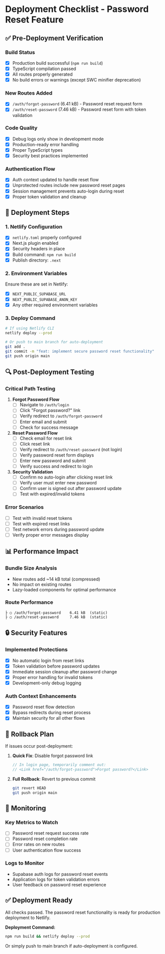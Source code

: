 # Deployment Checklist - Password Reset Feature

## ✅ Pre-Deployment Verification

### Build Status
- [x] Production build successful (`npm run build`)
- [x] TypeScript compilation passed
- [x] All routes properly generated
- [x] No build errors or warnings (except SWC minifier deprecation)

### New Routes Added
- [x] `/auth/forgot-password` (6.41 kB) - Password reset request form
- [x] `/auth/reset-password` (7.46 kB) - Password reset form with token validation

### Code Quality
- [x] Debug logs only show in development mode
- [x] Production-ready error handling
- [x] Proper TypeScript types
- [x] Security best practices implemented

### Authentication Flow
- [x] Auth context updated to handle reset flow
- [x] Unprotected routes include new password reset pages
- [x] Session management prevents auto-login during reset
- [x] Proper token validation and cleanup

## 🚀 Deployment Steps

### 1. Netlify Configuration
- [x] `netlify.toml` properly configured
- [x] Next.js plugin enabled
- [x] Security headers in place
- [x] Build command: `npm run build`
- [x] Publish directory: `.next`

### 2. Environment Variables
Ensure these are set in Netlify:
- [x] `NEXT_PUBLIC_SUPABASE_URL`
- [x] `NEXT_PUBLIC_SUPABASE_ANON_KEY`
- [x] Any other required environment variables

### 3. Deploy Command
```bash
# If using Netlify CLI
netlify deploy --prod

# Or push to main branch for auto-deployment
git add .
git commit -m "feat: implement secure password reset functionality"
git push origin main
```

## 🔍 Post-Deployment Testing

### Critical Path Testing
1. **Forgot Password Flow**
   - [ ] Navigate to `/auth/login`
   - [ ] Click "Forgot password?" link
   - [ ] Verify redirect to `/auth/forgot-password`
   - [ ] Enter email and submit
   - [ ] Check for success message

2. **Reset Password Flow**
   - [ ] Check email for reset link
   - [ ] Click reset link
   - [ ] Verify redirect to `/auth/reset-password` (not login)
   - [ ] Verify password reset form displays
   - [ ] Enter new password and submit
   - [ ] Verify success and redirect to login

3. **Security Validation**
   - [ ] Confirm no auto-login after clicking reset link
   - [ ] Verify user must enter new password
   - [ ] Confirm user is signed out after password update
   - [ ] Test with expired/invalid tokens

### Error Scenarios
- [ ] Test with invalid reset tokens
- [ ] Test with expired reset links
- [ ] Test network errors during password update
- [ ] Verify proper error messages display

## 📊 Performance Impact

### Bundle Size Analysis
- New routes add ~14 kB total (compressed)
- No impact on existing routes
- Lazy-loaded components for optimal performance

### Route Performance
```
├ ○ /auth/forgot-password    6.41 kB  (static)
├ ○ /auth/reset-password     7.46 kB  (static)
```

## 🔒 Security Features

### Implemented Protections
- [x] No automatic login from reset links
- [x] Token validation before password updates
- [x] Immediate session cleanup after password change
- [x] Proper error handling for invalid tokens
- [x] Development-only debug logging

### Auth Context Enhancements
- [x] Password reset flow detection
- [x] Bypass redirects during reset process
- [x] Maintain security for all other flows

## 🐛 Rollback Plan

If issues occur post-deployment:

1. **Quick Fix**: Disable forgot password link
   ```javascript
   // In login page, temporarily comment out:
   // <Link href="/auth/forgot-password">Forgot password?</Link>
   ```

2. **Full Rollback**: Revert to previous commit
   ```bash
   git revert HEAD
   git push origin main
   ```

## 📝 Monitoring

### Key Metrics to Watch
- [ ] Password reset request success rate
- [ ] Password reset completion rate
- [ ] Error rates on new routes
- [ ] User authentication flow success

### Logs to Monitor
- Supabase auth logs for password reset events
- Application logs for token validation errors
- User feedback on password reset experience

## ✅ Deployment Ready

All checks passed. The password reset functionality is ready for production deployment to Netlify.

**Deployment Command:**
```bash
npm run build && netlify deploy --prod
```

Or simply push to main branch if auto-deployment is configured.